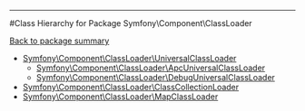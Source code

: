 - - -

#Class Hierarchy for Package Symfony\Component\ClassLoader

<div><a href='https://github.com/JeyDotC/Hirudo-docs/tree/master/Symfony\Component\ClassLoader'>Back to package summary</a></div>

<ul>
<li><a href="https://github.com/JeyDotC/Hirudo-docs/blob/master/Symfony/Component/ClassLoader/UniversalClassLoader.md">Symfony\Component\ClassLoader\UniversalClassLoader</a><ul>
<li><a href="https://github.com/JeyDotC/Hirudo-docs/blob/master/Symfony/Component/ClassLoader/ApcUniversalClassLoader.md">Symfony\Component\ClassLoader\ApcUniversalClassLoader</a></li>
<li><a href="https://github.com/JeyDotC/Hirudo-docs/blob/master/Symfony/Component/ClassLoader/DebugUniversalClassLoader.md">Symfony\Component\ClassLoader\DebugUniversalClassLoader</a></li>
</ul>
</li>
<li><a href="https://github.com/JeyDotC/Hirudo-docs/blob/master/Symfony/Component/ClassLoader/ClassCollectionLoader.md">Symfony\Component\ClassLoader\ClassCollectionLoader</a></li>
<li><a href="https://github.com/JeyDotC/Hirudo-docs/blob/master/Symfony/Component/ClassLoader/MapClassLoader.md">Symfony\Component\ClassLoader\MapClassLoader</a></li>
</ul>
